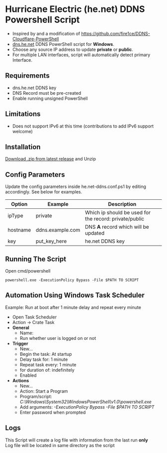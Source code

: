 # Hurricane Electric (he.net) DDNS Powershell Script
- Inspired by and a modification of https://github.com/fire1ce/DDNS-Cloudflare-PowerShell
- [dns.he.net](https://dns.he.net/) DDNS PowerShell script for **Windows**.
- Choose any source IP address to update **private** or **public**.
- For multiple LAN interfaces, script will automatically detect primary Interface.

## Requirements

- dns.he.net DDNS key
- DNS Record must be pre-created
- Enable running unsigned PowerShell

## Limitations

- Does not support IPv6 at this time (contributions to add IPv6 support welcome)

## Installation

[Download .zip from latest release](https://github.com/santhuahin/he.net-ddns-powershell/releases) and Unzip

## Config Parameters

Update the config parameters inside he.net-ddns.conf.ps1 by editing accordingly. See below for examples.

| **Option**                | **Example**      | **Description**                                           |
| ------------------------- | ---------------- | --------------------------------------------------------- |
| ipType                    | private          | Which ip should be used for the record: private/public    |
| hostname                  | ddns.example.com | DNS **A** record which will be updated                    |
| key                       | put_key_here     | he.net DDNS key                                           |

## Running The Script

Open cmd/powershell

```
powershell.exe -ExecutionPolicy Bypass -File $PATH TO SCRIPT
```

## Automation Using Windows Task Scheduler

Example:
Run at boot after 1 minute delay and repeat every minute

- Open Task Scheduler
- Action -> Crate Task
- **General**
  - Name: 
  - Run whether user is logged on or not
- **Trigger**
  - New...
  - Begin the task: At startup
  - Delay task for: 1 minute
  - Repeat task every: 1 minute
  - for duration of: indefinitely
  - Enabled
- **Actions**
  - New...
  - Action: Start a Program
  - Program/script: _C:\Windows\System32\WindowsPowerShell\v1.0\powershell.exe_
  - Add arguments: _-ExecutionPolicy Bypass -File $PATH TO SCRIPT_
  - Enter password when prompted
## Logs

This Script will create a log file with information from the last run  **only**  
Log file will be located in same directory as the script
